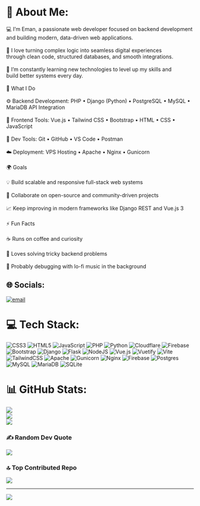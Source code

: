 # 💫 About Me:
💻 I’m Eman, a passionate web developer focused on backend development <br>      and building modern, data-driven web applications.<br><br>🚀 I love turning complex logic into seamless digital experiences <br>      through clean code, structured databases, and smooth integrations.<br><br>🌱 I’m constantly learning new technologies to level up my skills and<br>      build better systems every day.<br><br>🧠 What I Do<br><br>          ⚙️ Backend Development: PHP • Django (Python) • PostgreSQL • MySQL • MariaDB API Integration<br><br>          🎨 Frontend Tools: Vue.js • Tailwind CSS • Bootstrap • HTML • CSS • JavaScript<br><br>          🧰 Dev Tools: Git • GitHub • VS Code • Postman<br><br>          ☁️ Deployment: VPS Hosting • Apache • Nginx • Gunicorn<br><br>🌍 Goals<br><br>          💡 Build scalable and responsive full-stack web systems<br><br>          🧩 Collaborate on open-source and community-driven projects<br><br>          📈 Keep improving in modern frameworks like Django REST and Vue.js 3<br><br>⚡ Fun Facts<br><br>          ☕ Runs on coffee and curiosity<br><br>         🧩 Loves solving tricky backend problems<br><br>        🐾 Probably debugging with lo-fi music in the background


## 🌐 Socials:
[![email](https://img.shields.io/badge/Email-D14836?logo=gmail&logoColor=white)](mailto:emanuelevan.sagario@g.msuiit.edu.ph) 

# 💻 Tech Stack:
![CSS3](https://img.shields.io/badge/css3-%231572B6.svg?style=for-the-badge&logo=css3&logoColor=white) ![HTML5](https://img.shields.io/badge/html5-%23E34F26.svg?style=for-the-badge&logo=html5&logoColor=white) ![JavaScript](https://img.shields.io/badge/javascript-%23323330.svg?style=for-the-badge&logo=javascript&logoColor=%23F7DF1E) ![PHP](https://img.shields.io/badge/php-%23777BB4.svg?style=for-the-badge&logo=php&logoColor=white) ![Python](https://img.shields.io/badge/python-3670A0?style=for-the-badge&logo=python&logoColor=ffdd54) ![Cloudflare](https://img.shields.io/badge/Cloudflare-F38020?style=for-the-badge&logo=Cloudflare&logoColor=white) ![Firebase](https://img.shields.io/badge/firebase-%23039BE5.svg?style=for-the-badge&logo=firebase) ![Bootstrap](https://img.shields.io/badge/bootstrap-%238511FA.svg?style=for-the-badge&logo=bootstrap&logoColor=white) ![Django](https://img.shields.io/badge/django-%23092E20.svg?style=for-the-badge&logo=django&logoColor=white) ![Flask](https://img.shields.io/badge/flask-%23000.svg?style=for-the-badge&logo=flask&logoColor=white) ![NodeJS](https://img.shields.io/badge/node.js-6DA55F?style=for-the-badge&logo=node.js&logoColor=white) ![Vue.js](https://img.shields.io/badge/vue.js-%2335495e.svg?style=for-the-badge&logo=vuedotjs&logoColor=%234FC08D) ![Vuetify](https://img.shields.io/badge/Vuetify-1867C0?style=for-the-badge&logo=vuetify&logoColor=AEDDFF) ![Vite](https://img.shields.io/badge/vite-%23646CFF.svg?style=for-the-badge&logo=vite&logoColor=white) ![TailwindCSS](https://img.shields.io/badge/tailwindcss-%2338B2AC.svg?style=for-the-badge&logo=tailwind-css&logoColor=white) ![Apache](https://img.shields.io/badge/apache-%23D42029.svg?style=for-the-badge&logo=apache&logoColor=white) ![Gunicorn](https://img.shields.io/badge/gunicorn-%298729.svg?style=for-the-badge&logo=gunicorn&logoColor=white) ![Nginx](https://img.shields.io/badge/nginx-%23009639.svg?style=for-the-badge&logo=nginx&logoColor=white) ![Firebase](https://img.shields.io/badge/firebase-a08021?style=for-the-badge&logo=firebase&logoColor=ffcd34) ![Postgres](https://img.shields.io/badge/postgres-%23316192.svg?style=for-the-badge&logo=postgresql&logoColor=white) ![MySQL](https://img.shields.io/badge/mysql-4479A1.svg?style=for-the-badge&logo=mysql&logoColor=white) ![MariaDB](https://img.shields.io/badge/MariaDB-003545?style=for-the-badge&logo=mariadb&logoColor=white) ![SQLite](https://img.shields.io/badge/sqlite-%2307405e.svg?style=for-the-badge&logo=sqlite&logoColor=white)
# 📊 GitHub Stats:
![](https://github-readme-stats.vercel.app/api?username=Emanskie&theme=dark&hide_border=false&include_all_commits=true&count_private=true)<br/>
![](https://nirzak-streak-stats.vercel.app/?user=Emanskie&theme=dark&hide_border=false)<br/>
![](https://github-readme-stats.vercel.app/api/top-langs/?username=Emanskie&theme=dark&hide_border=false&include_all_commits=true&count_private=true&layout=compact)

### ✍️ Random Dev Quote
![](https://quotes-github-readme.vercel.app/api?type=horizontal&theme=dark)

### 🔝 Top Contributed Repo
![](https://github-contributor-stats.vercel.app/api?username=Emanskie&limit=5&theme=dark&combine_all_yearly_contributions=true)

---
[![](https://visitcount.itsvg.in/api?id=Emanskie&icon=0&color=0)](https://visitcount.itsvg.in)

<!-- Proudly created with GPRM ( https://gprm.itsvg.in ) -->
